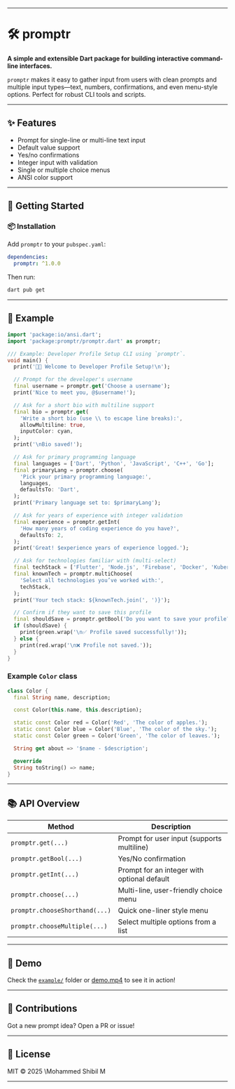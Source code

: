 
---

# 🛠️ promptr

**A simple and extensible Dart package for building interactive command-line interfaces.**

`promptr` makes it easy to gather input from users with clean prompts and multiple input types—text, numbers, confirmations, and even menu-style options. Perfect for robust CLI tools and scripts.

---

## ✨ Features

* Prompt for single-line or multi-line text input
* Default value support
* Yes/no confirmations
* Integer input with validation
* Single or multiple choice menus
* ANSI color support

---

## 🚀 Getting Started

### 📦 Installation

Add `promptr` to your `pubspec.yaml`:

```yaml
dependencies:
  promptr: ^1.0.0
```

Then run:

```bash
dart pub get
```

---

## 🧪 Example

```dart
import 'package:io/ansi.dart';
import 'package:promptr/promptr.dart' as promptr;

/// Example: Developer Profile Setup CLI using `promptr`.
void main() {
  print('👨‍💻 Welcome to Developer Profile Setup!\n');

  // Prompt for the developer's username
  final username = promptr.get('Choose a username');
  print('Nice to meet you, @$username!');

  // Ask for a short bio with multiline support
  final bio = promptr.get(
    'Write a short bio (use \\ to escape line breaks):',
    allowMultiline: true,
    inputColor: cyan,
  );
  print('\nBio saved!');

  // Ask for primary programming language
  final languages = ['Dart', 'Python', 'JavaScript', 'C++', 'Go'];
  final primaryLang = promptr.choose(
    'Pick your primary programming language:',
    languages,
    defaultsTo: 'Dart',
  );
  print('Primary language set to: $primaryLang');

  // Ask for years of experience with integer validation
  final experience = promptr.getInt(
    'How many years of coding experience do you have?',
    defaultsTo: 2,
  );
  print('Great! $experience years of experience logged.');

  // Ask for technologies familiar with (multi-select)
  final techStack = ['Flutter', 'Node.js', 'Firebase', 'Docker', 'Kubernetes'];
  final knownTech = promptr.multiChoose(
    'Select all technologies you’ve worked with:',
    techStack,
  );
  print('Your tech stack: ${knownTech.join(', ')}');

  // Confirm if they want to save this profile
  final shouldSave = promptr.getBool('Do you want to save your profile?');
  if (shouldSave) {
    print(green.wrap('\n✅ Profile saved successfully!'));
  } else {
    print(red.wrap('\n❌ Profile not saved.'));
  }
}

```

### Example `Color` class

```dart
class Color {
  final String name, description;

  const Color(this.name, this.description);

  static const Color red = Color('Red', 'The color of apples.');
  static const Color blue = Color('Blue', 'The color of the sky.');
  static const Color green = Color('Green', 'The color of leaves.');

  String get about => '$name - $description';

  @override
  String toString() => name;
}
```

---

## 📚 API Overview

| Method                         | Description                                 |
| ------------------------------ | ------------------------------------------- |
| `promptr.get(...)`             | Prompt for user input (supports multiline)  |
| `promptr.getBool(...)`         | Yes/No confirmation                         |
| `promptr.getInt(...)`          | Prompt for an integer with optional default |
| `promptr.choose(...)`          | Multi-line, user-friendly choice menu       |
| `promptr.chooseShorthand(...)` | Quick one-liner style menu                  |
| `promptr.chooseMultiple(...)`  | Select multiple options from a list         |

---

## 📸 Demo

Check the [`example/`](example/) folder or [demo.mp4](example/demo.mp4) to see it in action!

---

## 🧩 Contributions

Got a new prompt idea? Open a PR or issue!

---

## 📜 License

MIT © 2025 \Mohammed Shibil M

---